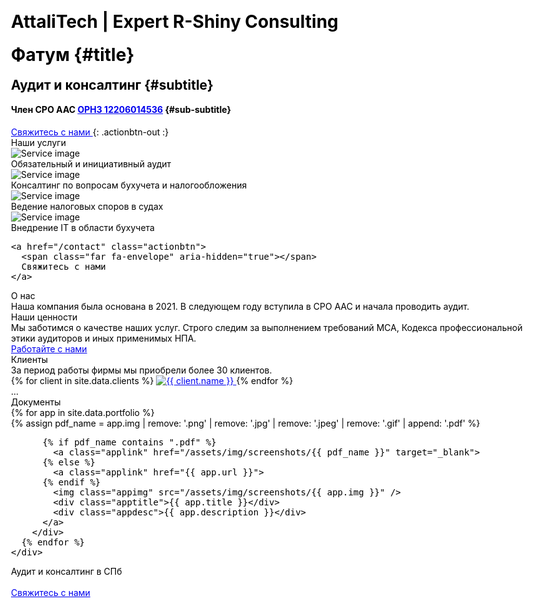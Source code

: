 ﻿---
layout: base
title: "AttaliTech | Expert R-Shiny Consulting"
css:
  - /assets/css/index.css
ext-css:
  - //fonts.googleapis.com/css?family=Roboto:400,700
js:
  - /assets/js/index.js
ext-js:
  - //cdn.jsdelivr.net/npm/particles.js@2.0.0/particles.min.js
---

<div id="header" class="cut1" markdown="1">

<div id="header-inner" markdown="1">

# Фатум {#title}

## Аудит и консалтинг {#subtitle}

#### Член СРО ААС [ОРНЗ 12206014536](https://sroaas.ru/firms/12206014536/?tab=tab1) {#sub-subtitle}

<a href="/contact" class="actionbtn">
  <span class="far fa-envelope" aria-hidden="true"></span>
  Свяжитесь с нами
</a>
{: .actionbtn-out :}

</div>

<div id="particles-js"></div>

</div>

<div id="main-sections">

<div id="services-out" class="page-section cut1">
  <div id="services">
    <div class="section-title">Наши услуги</div>
    <div id="services-list">
      <div class="service">
        <img class="service-img" alt="Service image" src="/assets/img/scale-flexiple/Complex dashboard.png" />
        <div class="service-text">Обязательный и инициативный аудит</div>
      </div>
      <div class="service">
        <img class="service-img" alt="Service image" src="/assets/img/scale-flexiple/Successful completion of project.png" />
        <div class="service-text">Консалтинг по вопросам бухучета и налогообложения</div>
      </div>
      <div id="services-break"></div>
      <div class="service">
        <img class="service-img" alt="Service image" src="/assets/img/scale-flexiple/Bug tracking.png" />
        <div class="service-text">Ведение налоговых споров в судах</div>
      </div>
      <div class="service">
        <img class="service-img" alt="Service image" src="/assets/img/scale-flexiple/Work risk-free.png" />
        <div class="service-text">Внедрение IT в области бухучета</div>
      </div>
    </div>

    <a href="/contact" class="actionbtn">
      <span class="far fa-envelope" aria-hidden="true"></span>
      Свяжитесь с нами
    </a>
  </div>
</div>

<div class="cut-buffer aboutus-buffer"></div>

<div id="aboutus-out" class="page-section grey-section cut2">
  <div id="aboutus">
    <div class="section-title">О нас</div>
    <div id="aboutus-text">
     Наша компания была основана в 2021. В следующем году вступила в СРО ААС и начала проводить аудит.
    </div>
  </div>
</div>

<div class="cut-buffer values-buffer"></div>

<div id="values-out" class="page-section cut2">
  <div id="values">
	  <div class="section-title">Наши ценности</div>
    <div id="values-text">
      Мы заботимся о качестве наших услуг. 
      Строго следим за выполнением требований МСА, Кодекса профессиональной этики аудиторов и иных применимых НПА.
    </div>
    <a href="/contact" class="actionbtn">
      Работайте с нами
    </a>
  </div>
</div>

<div id="clients-out" class="page-section cut1">
  <div id="clients">
    <div class="section-title">Клиенты</div>
    <div id="clients-subtitle">За период работы фирмы мы приобрели более 30 клиентов.</div>
    <div id="client-logos">
      {% for client in site.data.clients %}
        <a class="client-img" href="{{ client.url }}" title="{{ client.name }}">
          <img alt="{{ client.name }}" src="/assets/img/logos/{{ client.img }}" />
        </a>
      {% endfor %}
    </div>
  </div>
</div>

<div class="cut-buffer"></div>

<div id="aboutme-section-out" class="page-section grey-section cut2">
  <div id="aboutme-section">
       <div id="auditor-subtitle">...</div>
   
  </div>
</div>

<div class="cut-buffer portfolio-buffer"></div>

<div id="portfolio-out" class="page-section grey-section">
  <div id="portfolio">
    <div class="section-title">
      Документы
    </div>
    <div id="shinyapps-big">
      {% for app in site.data.portfolio %}
        <div class="shinyapp">   
          {% assign pdf_name = app.img | remove: '.png' | remove: '.jpg' | remove: '.jpeg' | remove: '.gif' | append: '.pdf' %}
         
          {% if pdf_name contains ".pdf" %}
            <a class="applink" href="/assets/img/screenshots/{{ pdf_name }}" target="_blank">
          {% else %}
            <a class="applink" href="{{ app.url }}">
          {% endif %}
            <img class="appimg" src="/assets/img/screenshots/{{ app.img }}" />
            <div class="apptitle">{{ app.title }}</div>
            <div class="appdesc">{{ app.description }}</div>
          </a>
        </div>
      {% endfor %}
    </div>
  </div>
</div>





<div id="cta-out" class="page-section">
  <div id="cta">
    <div class="section-title">Аудит и консалтинг в СПб</div><br/>
  </div>
  <a href="/contact" class="actionbtn">
    <span class="far fa-envelope" aria-hidden="true"></span>
    Свяжитесь с нами
  </a>
</div>

</div>

